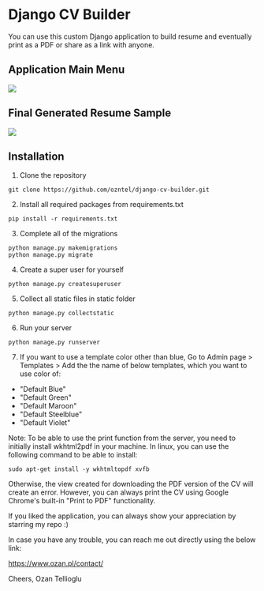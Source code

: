 # Django CV Builder

You can use this custom Django application to build resume and eventually print as a PDF or share as a link with anyone.

Application Main Menu
------

[![](https://s3.ozan.pl/static/github-images/cvbuilder-mainpage.png)](https://s3.ozan.pl/static/github-images/cvbuilder-mainpage.png)

Final Generated Resume Sample
------

[![](https://s3.ozan.pl/static/github-images/cvbuilder-sample.png)](https://s3.ozan.pl/static/github-images/cvbuilder-sample.png)


Installation
------

1. Clone the repository

```
git clone https://github.com/ozntel/django-cv-builder.git
```

2. Install all required packages from requirements.txt

```
pip install -r requirements.txt
```

3. Complete all of the migrations

```
python manage.py makemigrations
python manage.py migrate
```

4. Create a super user for yourself

```
python manage.py createsuperuser
```

5. Collect all static files in static folder

```
python manage.py collectstatic
```

6. Run your server

```
python manage.py runserver
```

7. If you want to use a template color other than blue, Go to Admin page > Templates > Add the the name of below templates, which you want to use color of:

- "Default Blue"
- "Default Green"
- "Default Maroon"
- "Default Steelblue"
- "Default Violet"

Note: To be able to use the print function from the server, you need to initially install wkhtml2pdf in your machine.
In linux, you can use the following command to be able to install:

```
sudo apt-get install -y wkhtmltopdf xvfb
```

Otherwise, the view created for downloading the PDF version of the CV will create an error.
However, you can always print the CV using Google Chrome's built-in "Print to PDF" functionality.

If you liked the application, you can always show your appreciation by starring my repo :) 

In case you have any trouble, you can reach me out directly using the below link:

https://www.ozan.pl/contact/

Cheers,
Ozan Tellioglu
